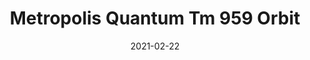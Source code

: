 ---
tags: 
  - "To Market"
  - "Rubber Flooring"
  - "Metropolis"
title: "Metropolis Quantum Tm 959 Orbit"
designer: "To Market"
image_primary: "img/Quantum-TM959%20Orbit.jpg"
href: "https://www.tomkt.com/atmosphere-metropolis-swatches"
description: "Straight%20Edge%20Tile%3A%2038%22%20x%2038%22%20Interlocking%20Tile%3A%2037%22%20x%2037%22"
category: "rubber-flooring-metropolis"
subtitle: ""
manufacturer: "ToMarket"
slug: "/manufacturers/tomarket/rubber-flooring-metropolis/to-market-metropolis-quantum-tm-959-orbit"
date: "2021-02-22"
---
